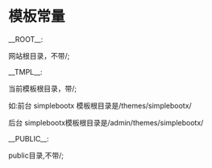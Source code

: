 # 模板常量

\_\_ROOT\_\_:

网站根目录，不带/;



\_\_TMPL\_\_:

当前模板根目录，带/;

如:前台 simplebootx 模板根目录是/themes/simplebootx/

后台 simplebootx模板根目录是/admin/themes/simplebootx/



\_\_PUBLIC\_\_:

public目录,不带/;